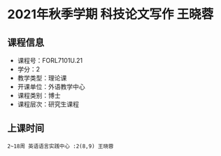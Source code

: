 # 2021年秋季学期 科技论文写作 王晓蓉






## 课程信息

- 课程号：FORL7101U.21
- 学分：2
- 教学类型：理论课
- 开课单位：外语教学中心
- 课程类别：博士
- 课程层次：研究生课程

## 上课时间

```
2~18周 英语语言实践中心 :2(8,9) 王晓蓉
```

